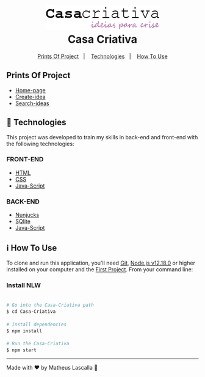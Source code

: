 <h1 align="center">
    <img alt="Casa criativa logo" src="public/logo.png" />
    <br>
    Casa Criativa
</h1>


<p align="center">
  <a href="#prints-of-project">Prints Of Project</a>&nbsp;&nbsp;&nbsp;|&nbsp;&nbsp;&nbsp;
  <a href="#rocket-technologies">Technologies</a>&nbsp;&nbsp;&nbsp;|&nbsp;&nbsp;&nbsp;
  <a href="#information_source-how-to-use">How To Use</a>
</p>

## Prints Of Project
-  <a href="public/Prints/Casa criativa home page.PNG">Home-page</a>
-  <a href="public/Prints/Casa criativa create-ideia-page.PNG">Create-idea</a>
-  <a href="public/Prints/Casa Criativa ideas-page.PNG">Search-ideas</a>

## :rocket: Technologies

This project was developed to train my skills in back-end and front-end with the following technologies:

### FRONT-END
-  [HTML][HTML]
-  [CSS][CSS]
-  [Java-Script][Java-Script]


### BACK-END
-  [Nunjucks][Nunjucks]
-  [SQlite][SQlite]
-  [Java-Script][Java-Script]

## :information_source: How To Use

To clone and run this application, you'll need [Git](https://gitforwindows.org/), [Node.js v12.18.0][nodejs] or higher installed on your computer and the [First Project](https://github.com/Matheus-nb/Casa-Criativa). From your command line:

### Install NLW
```bash

# Go into the Casa-Criativa path
$ cd Casa-Criativa

# Install dependencies
$ npm install

# Run the Casa-Criativa
$ npm start
```

---

Made with ♥ by Matheus Lascalla :wave:

[nodejs]: https://nodejs.org/
[CSS]:https://developer.mozilla.org/en-US/docs/Web/CSS
[Java-Script]:https://developer.mozilla.org/en-US/docs/Glossary/JavaScript
[Nunjucks]:https://mozilla.github.io/nunjucks/
[SQlite]:https://developer.mozilla.org/en-US/docs/Mozilla/Thunderbird/Thunderbird_extensions/HowTos/Common_Thunderbird_Extension_Techniques/Use_SQLite
[HTML]:https://developer.mozilla.org/en-US/docs/Web/HTML
